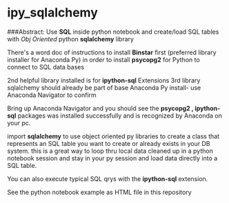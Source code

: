 # ipy_sqlalchemy
###Abstract: 
Use **SQL** inside python notebook and create/load SQL tables with *Obj Oriented* python **sqlalchemy** library

There's a word doc of instructions to install **Binstar** first (preferred library installer for Anaconda Py)
in order to install **psycopg2** for Python to connect to SQL data bases

2nd helpful library installed is for **ipython-sql** Extensions
3rd library sqlalchemy should already be part of base Anaconda Py install- use Anaconda Navigator to confirm

Bring up Anaconda Navigator and you should see the **psycopg2 , ipython-sql** packages was installed successfully and is recognized by Anaconda on your pc.

import **sqlalchemy** to use object oriented py libraries to create a class that represents an SQL table you want to create or already exists in your DB system.  this is a great way to loop thru local data cleaned up in a python notebook session and stay in your py session and load data directly into a SQL table.  

You can also execute typical SQL qrys with the **ipython-sql** extension.

See the python notebook example as HTML file in this repository

